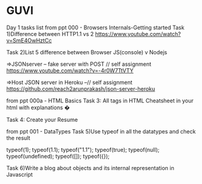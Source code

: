# GUVI
Day 1 tasks list
from ppt 000 - Browsers Internals-Getting started
Task 1)Difference between HTTP1.1 vs 2 https://www.youtube.com/watch?v=SmE4OwHztCc

Task 2)List 5 difference between Browser JS(console) v Nodejs

=>JSONserver – fake server with POST // self assignment https://www.youtube.com/watch?v=-4r0W7TtVTY

=>Host JSON server in Heroku –// self assignment https://github.com/reach2arunprakash/json-server-heroku

from ppt 000a - HTML Basics
Task 3: All tags in HTML Cheatsheet in your html with explanations �

Task 4: Create your Resume

from ppt 001 - DataTypes
Task 5)Use typeof in all the datatypes and check the result

typeof(1); typeof(1.1); typeof("1.1"); typeof(true); typeof(null); typeof(undefined); typeof([]); typeof({});

Task 6)Write a blog about objects and its internal representation in Javascript
